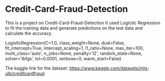 # Credit-Card-Fraud-Detection

This is a project on Credit-Card-Fraud-Detection 
It used Logictic Regression to fit the training data and generate predictions on the test data and calculate the accuracy.

LogisticRegression(C=1.0, class_weight=None, dual=False, fit_intercept=True,
                   intercept_scaling=1, l1_ratio=None, max_iter=100,
                   multi_class='auto', n_jobs=None, penalty='l2',
                   random_state=None, solver='lbfgs', tol=0.0001, verbose=0,
                   warm_start=False)
                   
The kaggle link for the dataset: https://www.kaggle.com/datasets/mlg-ulb/creditcardfraud
